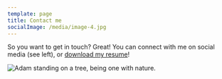 ```yaml
---
template: page
title: Contact me
socialImage: /media/image-4.jpg
---
```

So you want to get in touch? Great! You can connect with me on social media (see left), or <a href="resume.pdf" target="_blank" >download my resume</a>!

![Adam standing on a tree, being one with nature.](/media/d39f7b9f-b73e-4dd9-bbc1-7730463d1415.jpeg)
